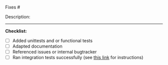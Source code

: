 Fixes #


Description:


-----------------

**Checklist:**
- [ ] Added unittests and or functional tests
- [ ] Adapted documentation
- [ ] Referenced issues or internal bugtracker
- [ ] Ran integration tests successfully (see [this link](https://github.com/SUSE/DeepSea/wiki/Testing#how-to-trigger) for instructions)
